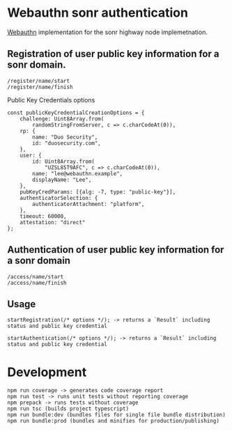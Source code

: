 # Webauthn sonr authentication

[Webauthn](https://webauthn.io/) implementation for the sonr highway node implemetnation. 
 
## Registration of user public key information for a sonr domain.
```
/register/name/start
/register/name/finish
```

Public Key Credentials options 
```
const publicKeyCredentialCreationOptions = {
    challenge: Uint8Array.from(
        randomStringFromServer, c => c.charCodeAt(0)),
    rp: {
        name: "Duo Security",
        id: "duosecurity.com",
    },
    user: {
        id: Uint8Array.from(
            "UZSL85T9AFC", c => c.charCodeAt(0)),
        name: "lee@webauthn.example",
        displayName: "Lee",
    },
    pubKeyCredParams: [{alg: -7, type: "public-key"}],
    authenticatorSelection: {
        authenticatorAttachment: "platform",
    },
    timeout: 60000,
    attestation: "direct"
};
```

## Authentication of user public key information for a sonr domain
```
/access/name/start
/access/name/finish
```

## Usage
```
startRegistration(/* options */); -> returns a `Result` including status and public key credential
```

```
startAuthentication(/* options */); -> returns a `Result` including status and public key credential
```

# Development
```
npm run coverage -> generates code coverage report
npm run test -> runs unit tests without reporting coverage
npm prepack -> runs tests without coverage
npm run tsc (builds project typescript)
npm run bundle:dev (bundles files for single file bundle distribution)
npm run bundle:prod (bundles and minifies for production/publishing)
```